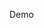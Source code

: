 <a href="https://axelalva2023.github.io/portfolio-plataforma5/" style="text-decoration:none">Demo</a>





